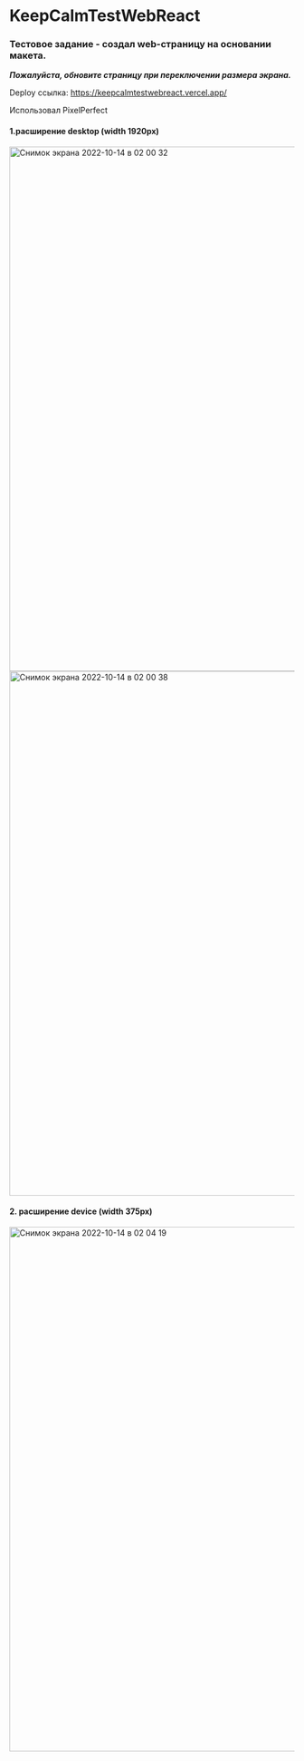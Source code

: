 # KeepCalmTestWebReact

### Тестовое задание - создал web-страницу на основании макета.

***Пожалуйста, обновите страницу при переключении размера экрана.***

Deploy ссылка: https://keepcalmtestwebreact.vercel.app/

Использовал PixelPerfect

#### 1.расширение desktop (width 1920px)
<img width="925" alt="Снимок экрана 2022-10-14 в 02 00 32" src="https://user-images.githubusercontent.com/105541761/195719022-60364c2e-f6dc-4296-849c-8bba621d7453.png">

<img width="925" alt="Снимок экрана 2022-10-14 в 02 00 38" src="https://user-images.githubusercontent.com/105541761/195719058-b33334bd-abe9-4c39-9dec-5f21ed18e3c4.png">


#### 2. расширение device (width 375px)

<img width="925" alt="Снимок экрана 2022-10-14 в 02 04 19" src="https://user-images.githubusercontent.com/105541761/195719545-7108b472-61ea-446d-a0f1-5145b282253b.png">
